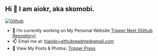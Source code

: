## Hi 👋 I am aiokr, aka skomobi.

[![Github](https://img.shields.io/badge/dynamic/json?url=https%3A%2F%2Fapi.spencerwoo.com%2Fsubstats%2F%3Fsource%3Dgithub%26queryKey%3Daiokr&query=%24.data.totalSubs&style=for-the-badge&logo=github&labelColor=%23222831&color=%23222831)](https://github.com/aiokr)

- 🔭 I’m currently working on My Personal Website [Tripper Next (Github Repository)](https://github.com/aiokr/tripper-next)
- 📫 Email me at: [hiaiokr+githubreadme@gmail.com](mailto:hiaiokr+githubreadme@gmail.com)
- 🌱 View My Posts & Photos: [Tripper Press](https://tripper.press)

<!--
**aiokr/aiokr** is a ✨ _special_ ✨ repository because its `README.md` (this file) appears on your GitHub profile.

Here are some ideas to get you started:

- 🔭 I’m currently working on ...
- 🌱 I’m currently learning ...
- 👯 I’m looking to collaborate on ...
- 🤔 I’m looking for help with ...
- 💬 Ask me about ...
- 📫 How to reach me: ...
- 😄 Pronouns: ...
- ⚡ Fun fact: ...
-->
